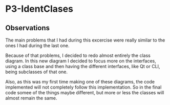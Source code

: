 # P3-IdentClases
## Observations
The main problems that I had during this excercise were really similar to the ones I had during the last one.

Because of that problems, I decided to redo almost entirely the class diagram.
In this new diagram I decided to focus more on the interfaces, using a class base and then having the different interfaces, like Qt or CLI, being subclasses of that one.

Also, as this was my first time making one of these diagrams, the code implemented will not completely follow this implementation. So in the final code somee of the things maybe different, but more or less the classes will almost remain the same.